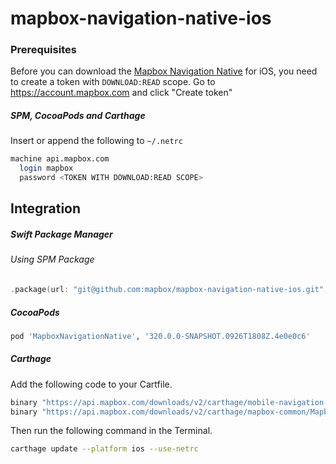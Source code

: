 # mapbox-navigation-native-ios

### Prerequisites

Before you can download the [Mapbox Navigation Native](https://github.com/mapbox/mapbox-navigation-native) for iOS, you need to create a token with `DOWNLOAD:READ` scope.
Go to https://account.mapbox.com and click "Create token"

##### SPM, CocoaPods and Carthage
Insert or append the following to `~/.netrc`

```bash
machine api.mapbox.com
  login mapbox
  password <TOKEN WITH DOWNLOAD:READ SCOPE>
```

## Integration

##### Swift Package Manager

###### Using SPM Package

```swift
.package(url: "git@github.com:mapbox/mapbox-navigation-native-ios.git", from: "320.0.0-SNAPSHOT.0926T1808Z.4e0e0c6"),
```

##### CocoaPods

```ruby
pod 'MapboxNavigationNative', '320.0.0-SNAPSHOT.0926T1808Z.4e0e0c6'
```

##### Carthage

Add the following code to your Cartfile.

```bash
binary "https://api.mapbox.com/downloads/v2/carthage/mobile-navigation-native/MapboxNavigationNative.json" == 320.0.0-SNAPSHOT.0926T1808Z.4e0e0c6
binary "https://api.mapbox.com/downloads/v2/carthage/mapbox-common/MapboxCommon-ios.json" == 24.7.0
```

Then run the following command in the Terminal.
```bash
carthage update --platform ios --use-netrc
```
